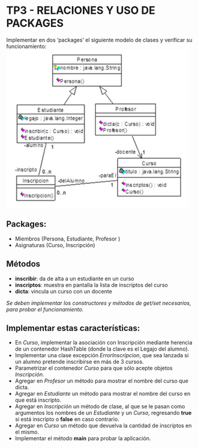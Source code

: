  # TP3 - RELACIONES Y USO DE PACKAGES
Implementar en dos ‘packages’ el siguiente modelo de clases y verificar su funcionamiento:
![img_1.png](img_1.png)

## Packages:
- Miembros (Persona, Estudiante, Profesor )
- Asignaturas (Curso, Inscripción)

## Métodos
- **inscribir**: da de alta a un estudiante en un curso
- **inscriptos**: muestra en pantalla la lista de inscriptos del curso
- **dicta**: vincula un curso con un docente

*Se deben implementar los constructores y métodos de get/set necesarios, para probar el funcionamiento.*

## Implementar estas características:
- En *Curso*, implementar la asociación con Inscripción mediante herencia de un contenedor HashTable (donde la clave es el Legajo del alumno).
- Implementar una clase excepción *ErrorInscripcion*, que sea lanzada si un alumno pretende inscribirse en más de 3 cursos.
- Parametrizar el contenedor *Curso* para que sólo acepte objetos *Inscripción*. 
- Agregar en *Profesor* un método para mostrar el nombre del curso que dicta. 
- Agregar en *Estudiante* un método para mostrar el nombre del curso en que está inscripto. 
- Agregar en *Inscripción* un método de clase, al que se le pasan como argumentos los nombres de un *Estudiante* y un *Curso*, regresando **true** si está inscripto o **false** en caso contrario. 
- Agregar en *Curso* un método que devuelva la cantidad de inscriptos en el mismo. 
- Implementar el método **main** para probar la aplicación.